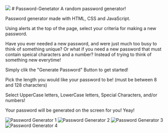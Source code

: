 <img src="https://img.shields.io/badge/LICENSE-mit-green"/>
# Password-Genetator
A random password generator!

Password generator made with HTML, CSS and JavaScript.

Using alerts at the top of the page, select your criteria for making a new password.

Have you ever needed a new password, and were just much too busy to think of something unique?
Or what if you need a new password that must contain speical characters and a number?
Instead of trying to think of something new everytime!

Simply clik the "Generate Password" Button to get started!

Pick the length you would like your password to be! (must be between 8 and 128 characters)

Select UpperCase letters, LowerCase letters, Special Characters, and/or numbers!

Your password will be generated on the screen for you!  Yeay!

![Password Generator 1](https://user-images.githubusercontent.com/68625400/99344018-f0a1fd80-2843-11eb-994d-5574c967bd5d.png)
![Password Generator 2](https://user-images.githubusercontent.com/68625400/99344021-f1d32a80-2843-11eb-9baa-2a5623bc4101.png)
![Password Generator 3](https://user-images.githubusercontent.com/68625400/99344024-f3045780-2843-11eb-808c-de192fef1c8d.png)
![Password Generator 4](https://user-images.githubusercontent.com/68625400/99344030-f4ce1b00-2843-11eb-81bd-b5e0bbd8dc38.png)
